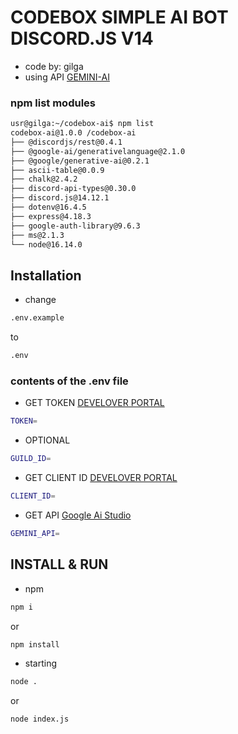 # CODEBOX SIMPLE AI BOT DISCORD.JS V14
- code by: gilga
- using API [GEMINI-AI](https://aistudio.google.com/app/apikey)

### npm list modules
```sh
usr@gilga:~/codebox-ai$ npm list 
codebox-ai@1.0.0 /codebox-ai
├── @discordjs/rest@0.4.1
├── @google-ai/generativelanguage@2.1.0
├── @google/generative-ai@0.2.1
├── ascii-table@0.0.9
├── chalk@2.4.2
├── discord-api-types@0.30.0
├── discord.js@14.12.1
├── dotenv@16.4.5
├── express@4.18.3
├── google-auth-library@9.6.3
├── ms@2.1.3
└── node@16.14.0
```
## Installation

* change
```sh
.env.example
```
to
```sh
.env
```
### contents of the .env file
* GET TOKEN [DEVELOVER PORTAL](https://discord.com/developers)
```sh
TOKEN=
```
* OPTIONAL
```sh
GUILD_ID=
```
* GET CLIENT ID [DEVELOVER PORTAL](https://discord.com/developers)
```sh
CLIENT_ID=
```
* GET API [Google Ai Studio](https://aistudio.google.com/app/apikey)
```sh
GEMINI_API=
```
## INSTALL & RUN
* npm
```sh
npm i
```
or
```sh
npm install
```

* starting
```sh
node .
```
or
```sh
node index.js
```
